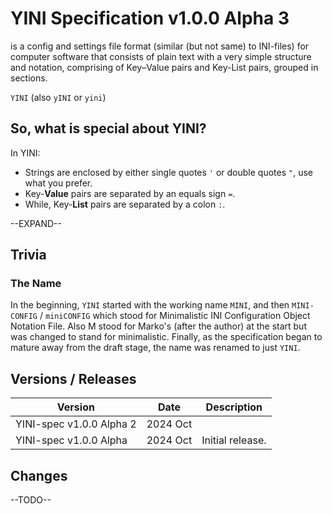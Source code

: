# YINI Specification v1.0.0 Alpha 3

is a config and settings file format (similar (but not same) to INI-files) for computer software that consists of plain text with a very simple structure and notation, comprising of Key–Value pairs and Key-List pairs, grouped in sections.

`YINI` (also `yINI` or `yini`)
## So, what is special about YINI?
In YINI:
- Strings are enclosed by either single quotes `'` or double quotes `"`, use what you prefer.
- Key-**Value** pairs are separated by an equals sign `=`.
- While, Key-**List** pairs are separated by a colon `:`.
  
--EXPAND--

## Trivia
### The Name
In the beginning, `YINI` started with the working name `MINI`, and then `MINI-CONFIG` / `miniCONFIG` which stood for Minimalistic INI Configuration Object Notation File. Also M stood for Marko's (after the author) at the start but was changed to stand for minimalistic. Finally, as the specification began to mature away from the draft stage, the name was renamed to just `YINI`.

## Versions / Releases

| Version                  | Date     | Description |
|--------------------------|----------|-------------|
| YINI-spec v1.0.0 Alpha 2 | 2024 Oct | 
| YINI-spec v1.0.0 Alpha   | 2024 Oct | Initial release.

## Changes
--TODO--
